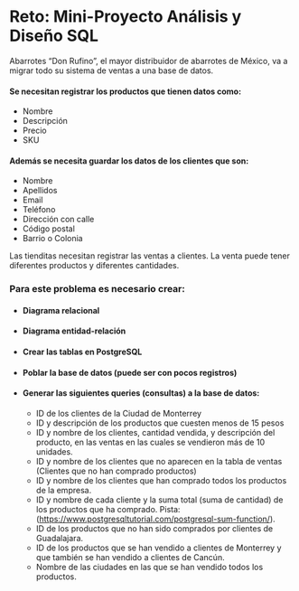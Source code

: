 # Reto: Mini-Proyecto Análisis y Diseño SQL

Abarrotes “Don Rufino”, el mayor distribuidor de abarrotes de México, va a migrar todo su sistema de ventas a una base de datos.

#### Se necesitan registrar los productos que tienen datos como:

- Nombre
- Descripción
- Precio
- SKU

#### Además se necesita guardar los datos de los clientes que son:

- Nombre
- Apellidos
- Email
- Teléfono
- Dirección con calle
- Código postal
- Barrio o Colonia

Las tienditas necesitan registrar las ventas a clientes. La venta puede tener diferentes productos y diferentes cantidades.

### Para este problema es necesario crear:

- #### Diagrama relacional
- #### Diagrama entidad-relación
- #### Crear las tablas en PostgreSQL
- #### Poblar la base de datos (puede ser con pocos registros)
- #### Generar las siguientes queries (consultas) a la base de datos:
  - ID de los clientes de la Ciudad de Monterrey
  - ID y descripción de los productos que cuesten menos de 15 pesos
  - ID y nombre de los clientes, cantidad vendida, y descripción del producto, en las ventas en las cuales se vendieron más de 10 unidades.
  - ID y nombre de los clientes que no aparecen en la tabla de ventas (Clientes que no han comprado productos)
  - ID y nombre de los clientes que han comprado todos los productos de la empresa.
  - ID y nombre de cada cliente y la suma total (suma de cantidad) de los productos que ha comprado. Pista: (https://www.postgresqltutorial.com/postgresql-sum-function/).
  - ID de los productos que no han sido comprados por clientes de Guadalajara.
  - ID de los productos que se han vendido a clientes de Monterrey y que también se han vendido a clientes de Cancún.
  - Nombre de las ciudades en las que se han vendido todos los productos.

